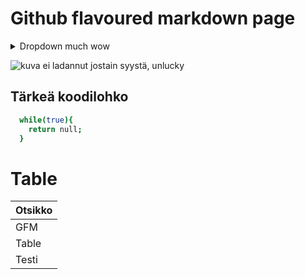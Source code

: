 # Github flavoured markdown page

<details>
    <summary>
        Dropdown much wow
    </summary>
    Ei ollu paljon nähtävää
</details>

![kuva ei ladannut jostain syystä, unlucky](https://www.researchgate.net/publication/359456368/figure/fig3/AS:11431281103157394@1669617010517/An-example-of-a-doge-meme_Q320.jpg)

## Tärkeä koodilohko

```bash
  while(true){
    return null;
  }
```

# Table

| Otsikko |
| ------- |
| GFM     |
| Table   |
| Testi   |
